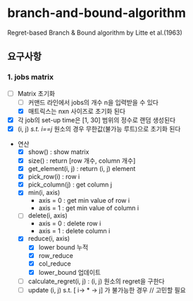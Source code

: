 # branch-and-bound-algorithm

Regret-based Branch & Bound algorithm by Litte et al.(1963)

## 요구사항

### 1. jobs matrix

- [ ] Matrix 초기화
  - [ ] 커맨드 라인에서 jobs의 개수 n을 입력받을 수 있다
  - [x] 매트릭스는 nxn 사이즈로 초기화 된다
- [x] 각 job의 set-up time은 [1, 30] 범위의 정수로 랜덤 생성된다
- [x] (i, j) _s.t. i==j_ 원소의 경우 무한값(불가능 루트)으로 초기화 된다
- 연산
  - [x] show() : show matrix
  - [x] size() : return [row 개수, column 개수]
  - [x] get_element(i, j) : return (i, j) element
  - [x] pick_row(i) : row i
  - [x] pick_column(j) : get column j
  - [x] min(i, axis)
    - axis = 0 : get min value of row i
    - axis = 1 : get min value of column i
  - [ ] delete(i, axis)
    - axis = 0 : delete row i
    - axis = 1 : delete column i
  - [x] reduce(i, axis)
    - [x] lower bound 누적
    - [x] row_reduce
    - [x] col_reduce
    - [x] lower_bound 업데이트
  - [ ] calculate_regret(i, j) : (i, j) 원소의 regret을 구한다
  - [ ] update (i, j) s.t. [ i-> * -> j] 가 불가능한 경우 // 고민할 필요
